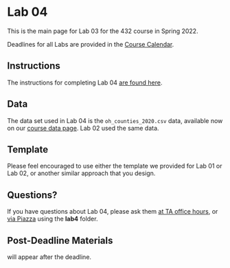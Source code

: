 # Lab 04 

This is the main page for Lab 03 for the 432 course in Spring 2022.

Deadlines for all Labs are provided in the [Course Calendar](https://thomaselove.github.io/432/calendar.html).

## Instructions

The instructions for completing Lab 04 [are found here](https://github.com/THOMASELOVE/432-2022/blob/main/labs/lab04/lab04_instructions.md).

## Data

The data set used in Lab 04 is the `oh_counties_2020.csv` data, available now on our [course data page](https://github.com/THOMASELOVE/432-data). Lab 02 used the same data.

## Template

Please feel encouraged to use either the template we provided for Lab 01 or Lab 02, or another similar approach that you design.

## Questions?

If you have questions about Lab 04, please ask them [at TA office hours](https://thomaselove.github.io/432/contact.html), or [via Piazza](https://piazza.com/case/spring2022/pqhs432) using the **lab4** folder.

## Post-Deadline Materials

will appear after the deadline.
